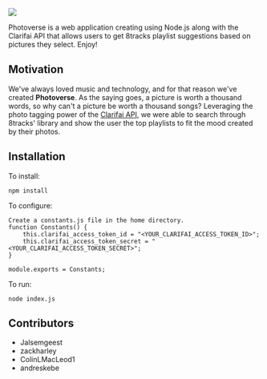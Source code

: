 
![](https://www.dropbox.com/s/9atj9gzse8jjq0p/logo.png?dl=1)

Photoverse is a web application creating using Node.js along with the Clarifai API that allows users to get 8tracks playlist suggestions based on pictures they select. Enjoy!

## Motivation

We've always loved music and technology, and for that reason we've created **Photoverse**. As the saying goes, a picture is worth a thousand words, so why can't a picture be worth a thousand songs? Leveraging the photo tagging power of the [Clarifai API](http://www.clarifai.com/api), we were able to search through 8tracks' library and show the user the top playlists to fit the mood created by their photos.

## Installation

To install:
```
npm install
```
To configure:
```
Create a constants.js file in the home directory.
function Constants() {
	this.clarifai_access_token_id = "<YOUR_CLARIFAI_ACCESS_TOKEN_ID>";
	this.clarifai_access_token_secret = "<YOUR_CLARIFAI_ACCESS_TOKEN_SECRET>";
}

module.exports = Constants;
```
To run:
```
node index.js
```
## Contributors

 - Jalsemgeest
 - zackharley
 - ColinLMacLeod1
 - andreskebe

